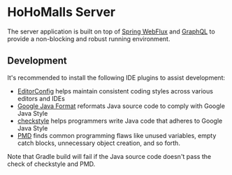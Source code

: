 # HoHoMalls Server

The server application is built on top
of [Spring WebFlux](https://docs.spring.io/spring-framework/docs/current/reference/html/web-reactive.html)
and [GraphQL](https://graphql.org/) to provide a non-blocking and robust running environment.

## Development

It's recommended to install the following IDE plugins to assist development:

- [EditorConfig](https://editorconfig.org/#download) helps maintain consistent coding styles across various editors and
    IDEs
- [Google Java Format](https://github.com/google/google-java-format) reformats Java source code to comply with Google
    Java Style
- [checkstyle](https://checkstyle.sourceforge.io/index.html) helps programmers write Java code that adheres to Google
    Java Style
- [PMD](https://pmd.github.io/#plugins) finds common programming flaws like unused variables, empty catch blocks,
    unnecessary object creation, and so forth.

Note that Gradle build will fail if the Java source code doesn't pass the check of checkstyle and PMD.
